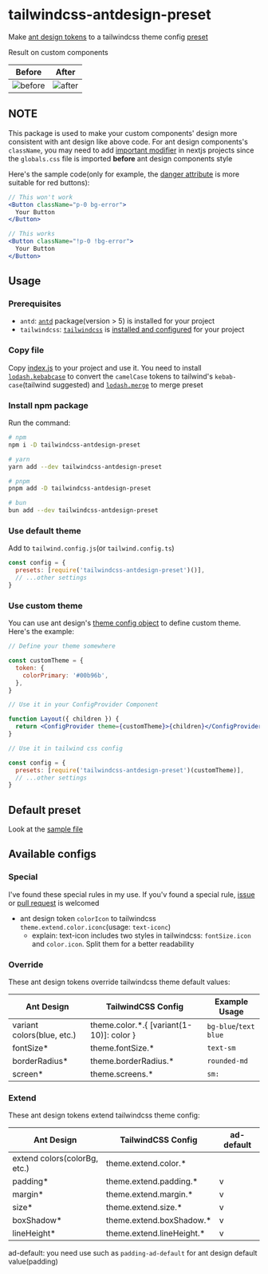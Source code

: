 # tailwindcss-antdesign-preset

Make [ant design tokens](https://ant.design/docs/react/customize-theme#seedtoken) to a tailwindcss theme config [preset](https://tailwindcss.com/docs/presets)

Result on custom components

| Before                                                                                         | After                                                                                        |
| ---------------------------------------------------------------------------------------------- | -------------------------------------------------------------------------------------------- |
| ![before](https://cdn.jsdelivr.net/gh/rexcape/tailwindcss-antdesign-preset/.github/before.png) | ![after](https://cdn.jsdelivr.net/gh/rexcape/tailwindcss-antdesign-preset/.github/after.png) |

## NOTE

This package is used to make your custom components' design more consistent with ant design like above code. For ant design components's `className`, you may need to add [important modifier](https://tailwindcss.com/docs/configuration#important-modifier) in nextjs projects since the `globals.css` file is imported **before** ant design components style

Here's the sample code(only for example, the [danger attribute](https://ant.design/components/button#components-button-demo-danger) is more suitable for red buttons):

```jsx
// This won't work
<Button className="p-0 bg-error">
  Your Button
</Button>

// This works
<Button className="!p-0 !bg-error">
  Your Button
</Button>
```

## Usage

### Prerequisites

- `antd`: [`antd`](https://www.npmjs.com/package/antd) package(version > 5) is installed for your project
- `tailwindcss`: [`tailwindcss`](https://www.npmjs.com/package/tailwindcss) is [installed and configured](https://tailwindcss.com/docs/installation) for your project

### Copy file

Copy [index.js](./src/index.js) to your project and use it. You need to install [`lodash.kebabcase`](https://www.npmjs.com/package/lodash.merge) to convert the `camelCase` tokens to tailwind's `kebab-case`(tailwind suggested) and [`lodash.merge`](https://www.npmjs.com/package/lodash.merge) to merge preset

### Install npm package

Run the command:

```sh
# npm
npm i -D tailwindcss-antdesign-preset

# yarn
yarn add --dev tailwindcss-antdesign-preset

# pnpm
pnpm add -D tailwindcss-antdesign-preset

# bun
bun add --dev tailwindcss-antdesign-preset
```

### Use default theme

Add to `tailwind.config.js`(or `tailwind.config.ts`)

```js
const config = {
  presets: [require('tailwindcss-antdesign-preset')()],
  // ...other settings
}
```

### Use custom theme

You can use ant design's [theme config object](https://ant.design/docs/react/customize-theme#theme) to define custom theme. Here's the example:

```jsx
// Define your theme somewhere

const customTheme = {
  token: {
    colorPrimary: '#00b96b',
  },
}

// Use it in your ConfigProvider Component

function Layout({ children }) {
  return <ConfigProvider theme={customTheme}>{children}</ConfigProvider>
}

// Use it in tailwind css config

const config = {
  presets: [require('tailwindcss-antdesign-preset')(customTheme)],
  // ...other settings
}
```

## Default preset

Look at the [sample file](./src/sample.js)

## Available configs

### Special

I've found these special rules in my use. If you'v found a special rule, [issue](https://github.com/rexcape/tailwindcss-antdesign-preset/issues/new) or [pull request](https://github.com/rexcape/tailwindcss-antdesign-preset/compare) is welcomed

- ant design token `colorIcon` to tailwindcss `theme.extend.color.iconc`(usage: `text-iconc`)
  - explain: text-icon includes two styles in tailwindcss: `fontSize.icon` and `color.icon`. Split them for a better readability

### Override

These ant design tokens override tailwindcss theme default values:

| Ant Design                 | TailwindCSS Config                        | Example Usage         |
| -------------------------- | ----------------------------------------- | --------------------- |
| variant colors(blue, etc.) | theme.color.\*.{ [variant(1-10)]: color } | `bg-blue`/`text blue` |
| fontSize\*                 | theme.fontSize.\*                         | `text-sm`             |
| borderRadius\*             | theme.borderRadius.\*                     | `rounded-md`          |
| screen\*                   | theme.screens.\*                          | `sm:`                 |

### Extend

These ant design tokens extend tailwindcss theme config:

| Ant Design                   | TailwindCSS Config         | ad-default |
| ---------------------------- | -------------------------- | ---------- |
| extend colors(colorBg, etc.) | theme.extend.color.\*      |            |
| padding\*                    | theme.extend.padding.\*    | v          |
| margin\*                     | theme.extend.margin.\*     | v          |
| size\*                       | theme.extend.size.\*       | v          |
| boxShadow\*                  | theme.extend.boxShadow.\*  | v          |
| lineHeight\*                 | theme.extend.lineHeight.\* | v          |

ad-default: you need use such as `padding-ad-default` for ant design default value(padding)
